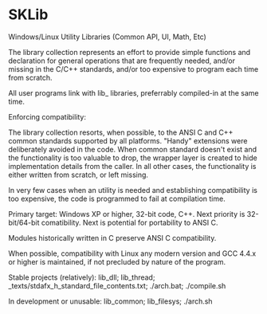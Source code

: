 # SKLib

Windows/Linux Utility Libraries (Common API, UI, Math, Etc)

The library collection represents an effort to provide simple functions and declaration for general operations that are frequently needed, and/or missing in the C/C++ standards, and/or too expensive to program each time from scratch.

All user programs link with lib_<something> libraries, preferrably compiled-in at the same time.

Enforcing compatibility:

The library collection resorts, when possible, to the ANSI C and C++ common standards supported by all platforms. "Handy" extensions were deliberately avoided in the code. When common standard doesn't exist and the functionality is too valuable to drop, the wrapper layer is created to hide implementation details from the caller. In all other cases, the functionality is either written from scratch, or left missing.

In very few cases when an utility is needed and establishing compatibility is too expensive, the code is programmed to fail at compilation time.

Primary target: Windows XP or higher, 32-bit code, C++. Next priority is 32-bit/64-bit comatibility. Next is potential for portability to ANSI C.

Modules historically written in C preserve ANSI C compatibility.

When possible, compatibility with Linux any modern version and GCC 4.4.x or higher is maintained, if not precluded by nature of the program.

Stable projects (relatively):
   lib_dll;
   lib_thread;
   _texts/stdafx_h_standard_file_contents.txt;
   ./arch.bat;
   ./compile.sh

In development or unusable:
   lib_common;
   lib_filesys;
   ./arch.sh

